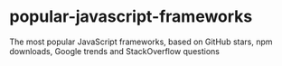 # popular-javascript-frameworks
The most popular JavaScript frameworks, based on GitHub stars, npm downloads, Google trends and StackOverflow questions

